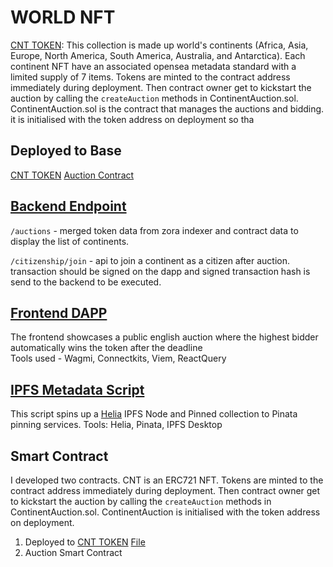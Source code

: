 # WORLD NFT 
[CNT TOKEN](https://base-sepolia.blockscout.com/token/0x8d098d44032e93528049357611A25Dab4C20230e): This collection is made up world's continents (Africa, Asia, Europe, North America, South America, Australia, and Antarctica). Each continent NFT have an associated opensea metadata standard with a limited supply of 7 items.
Tokens are minted to the contract address immediately during deployment. Then contract owner get to kickstart the auction by calling the `createAuction` methods in ContinentAuction.sol. ContinentAuction.sol is the contract that manages the auctions and bidding. it is initialised with the token address on deployment so tha 

## Deployed to Base 
[CNT TOKEN](https://base-sepolia.blockscout.com/token/0xC50C83af572e34c0E9de43Be504A3ee4793d59fd)
[Auction Contract](https://base-sepolia.blockscout.com/token/0x572610C23EdA4eD0799447f515D79565644E7161)

## [Backend Endpoint](https://world-token-05ceac17e8ac.herokuapp.com)

`/auctions` - merged token data from zora indexer and contract data to display the list of continents.

`/citizenship/join` - api to join a continent as a citizen after auction. transaction should be signed on the dapp and signed transaction hash is send to the backend to be executed. 

## [Frontend DAPP](https://world-q67k4f32u-payscout.vercel.app/)
The frontend showcases a public english auction where the highest bidder automatically wins the token after the deadline  
Tools used - Wagmi, Connectkits, Viem, ReactQuery

## [IPFS Metadata Script](https://github.com/timi-codes/world-nft/blob/main/scripts/deploy_metadata.mjs)

This script spins up a [Helia](https://github.com/ipfs/helia) IPFS Node and Pinned collection to Pinata pinning services.
Tools: Helia, Pinata, IPFS Desktop

## Smart Contract

I developed two contracts. CNT is an ERC721 NFT. Tokens are minted to the contract address immediately during deployment. Then contract owner get to kickstart the auction by calling the `createAuction` methods in ContinentAuction.sol. ContinentAuction is initialised with the token address on deployment.
1. Deployed to [CNT TOKEN](https://base-sepolia.blockscout.com/token/0x8d098d44032e93528049357611A25Dab4C20230e) [File](https://github.com/timi-codes/world-nft/blob/main/contracts/ContinentToken.sol)
2. Auction Smart Contract [](https://github.com/timi-codes/world-nft/blob/main/contracts/ContinentAuction.sol)

